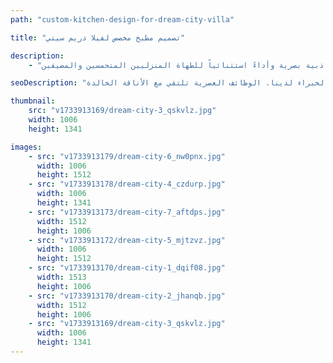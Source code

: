 ```yaml
---
path: "custom-kitchen-design-for-dream-city-villa"

title: "تصميم مطبخ مخصص لفيلا دريم سيتي"

description:
    - "حول هذا التصميم المبتكر مساحة الطهي في فيلا دريم سيتي إلى بيئة دافئة وعملية. دمج المشروع بسلاسة الأجهزة عالية الجودة مع المواد الأنيقة، مما أدى إلى إنشاء مطبخ يجمع بين الجمال والوظائفية العالية. تم تخطيطه بعناية ليدعم الطهي الراقي والترفيه السلس، حيث وازن التصميم بين الجماليات الأنيقة وحلول مساحة العمل الذكية. ضمنت التشطيبات الفاخرة والتخطيط المدروس أن يصبح المطبخ قلب المنزل النابض، مقدماً جاذبية بصرية وأداءً استثنائياً للطهاة المنزليين المتحمسين والمضيفين."

seoDescription: "اكتشف تجديد مطبخنا الفاخر في فيلا دريم سيتي الذي يتميز بتصميم مخصص وأجهزة متطورة ومواد أنيقة. قم بتحويل مساحة الطهي الخاصة بك مع مصممي المطابخ الخبراء لدينا. الوظائف العصرية تلتقي مع الأناقة الخالدة."

thumbnail:
    src: "v1733913169/dream-city-3_qskvlz.jpg"
    width: 1006
    height: 1341

images:
    - src: "v1733913179/dream-city-6_nw0pnx.jpg"
      width: 1006
      height: 1512
    - src: "v1733913178/dream-city-4_czdurp.jpg"
      width: 1006
      height: 1341
    - src: "v1733913173/dream-city-7_aftdps.jpg"
      width: 1512
      height: 1006
    - src: "v1733913172/dream-city-5_mjtzvz.jpg"
      width: 1006
      height: 1512
    - src: "v1733913170/dream-city-1_dqif08.jpg"
      width: 1513
      height: 1006
    - src: "v1733913170/dream-city-2_jhanqb.jpg"
      width: 1512
      height: 1006
    - src: "v1733913169/dream-city-3_qskvlz.jpg"
      width: 1006
      height: 1341
---
```

